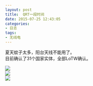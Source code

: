 ```yaml
---
layout: post
title: 	QRT一段时间
date: 2015-07-25 12:43:05
categories:
- 日志
tags:
- 无线电
---
```


夏天蚊子太多，阳台天线不能用了。    
目前确认了31个国家实体，全部LoTW确认。    

![](http://i1328.photobucket.com/albums/w532/xwlogic/1_zps2xqnhzmb.jpg)    
![](http://i1328.photobucket.com/albums/w532/xwlogic/2_zpsrcpfbdfs.jpg)    
![](http://i1328.photobucket.com/albums/w532/xwlogic/3_zpsskdovmrf.jpg)



